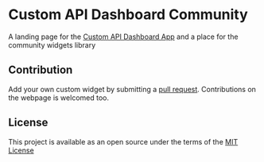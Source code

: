 # Custom API Dashboard Community

A landing page for the [Custom API Dashboard App](https://github.com/leecheeyong/custom_api_dashboard_app) and a place for the community widgets library

## Contribution
Add your own custom widget by submitting a [pull request](https://github.com/leecheeyong/community-widgets/pulls). Contributions on the webpage is welcomed too.

## License
This project is available as an open source under the terms of the [MIT License](/LICENSE)
